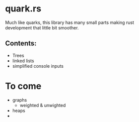 # quark.rs
Much like quarks, this library has many small parts making rust development that little bit smoother.

## Contents:
- Trees
- linked lists
- simplified console inputs

# To come
- graphs
    - weighted & unwighted
- heaps
- 